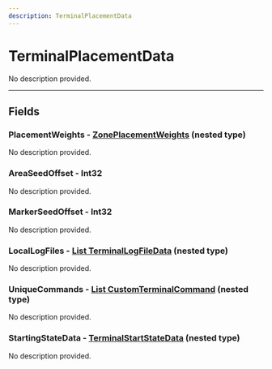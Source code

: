 ```yaml
---
description: TerminalPlacementData
---
```


# TerminalPlacementData

No description provided.

***

## Fields

### PlacementWeights - [ZonePlacementWeights](./ZonePlacementWeights.md) (nested type)

No description provided.

### AreaSeedOffset - Int32

No description provided.

### MarkerSeedOffset - Int32

No description provided.

### LocalLogFiles - [List TerminalLogFileData](./TerminalLogFileData.md) (nested type)

No description provided.

### UniqueCommands - [List CustomTerminalCommand](./CustomTerminalCommand.md) (nested type)

No description provided.

### StartingStateData - [TerminalStartStateData](./TerminalStartStateData.md) (nested type)

No description provided.
